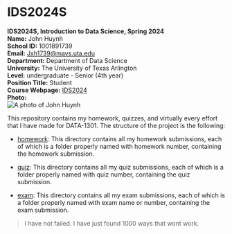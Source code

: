 # IDS2024S

**IDS2024S, Introduction to Data Science, Spring 2024**  
**Name:** John Huynh  
**School ID:** 1001891739      
**Email:** Jxh1739@mavs.uta.edu    
**Department:** Department of Data Science     
**University:** The University of Texas Arlington   
**Level:** undergraduate - Senior (4th year)  
**Position Title:** Student  
**Course Webpage:** [IDS2024](www.cdslab.org)  
**Photo:**  
![A photo of John Huynh](https://hips.hearstapps.com/hmg-prod/images/dog-puppy-on-garden-royalty-free-image-1586966191.jpg?crop=1xw:0.74975xh;center,top&resize=980:*)  

This repository contains my homework, quizzes, and virtually every effort that I have made for DATA-1301. The structure of the project is the following:  

- [homework](./hw/): This directory contains all my homework submissions, each of which is a folder properly named with homework number, containing the homework submission.  

- [quiz](./quiz/): This directory contains all my quiz submissions, each of which is a folder properly named with quiz number, containing the quiz submission.  

- [exam](./exam/): This directory contains all my exam submissions, each of which is a folder properly named with exam name or number, containing the exam submission.

> I have not failed. I have just found 1000 ways that wont work. 
  

